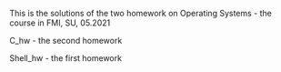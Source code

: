 This is the solutions of the two homework on Operating Systems - the course in FMI, SU, 05.2021

C_hw - the second homework

Shell_hw - the first homework
